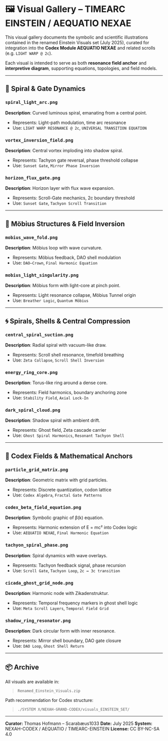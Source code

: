 # 🖼 Visual Gallery – TIMEARC EINSTEIN / AEQUATIO NEXAE

This visual gallery documents the symbolic and scientific illustrations contained in the renamed Einstein Visuals set (July 2025), curated for integration into the **Codex Module AEQUATIO NEXAE** and related scrolls (e.g. `LIGHT WARP @ 2c`).

Each visual is intended to serve as both **resonance field anchor** and **interpretive diagram**, supporting equations, topologies, and field models.

---

## 🌌 Spiral & Gate Dynamics

### `spiral_light_arc.png`

**Description**: Curved luminous spiral, emanating from a central point.

* Represents: Light-path modulation, time arc resonance
* Use: `LIGHT WARP RESONANCE @ 2c`, `UNIVERSAL TRANSITION EQUATION`

### `vortex_inversion_field.png`

**Description**: Central vortex imploding into shadow spiral.

* Represents: Tachyon gate reversal, phase threshold collapse
* Use: `Sunset Gate`, `Mirror Phase Inversion`

### `horizon_flux_gate.png`

**Description**: Horizon layer with flux wave expansion.

* Represents: Scroll-Gate mechanics, 2c boundary threshold
* Use: `Sunset Gate`, `Tachyon Scroll Transition`

---

## 🧬 Möbius Structures & Field Inversion

### `mobius_wave_fold.png`

**Description**: Möbius loop with wave curvature.

* Represents: Möbius feedback, DAO shell modulation
* Use: `DAO–Crown`, `Final Harmonic Equation`

### `mobius_light_singularity.png`

**Description**: Möbius form with light-core at pinch point.

* Represents: Light resonance collapse, Möbius Tunnel origin
* Use: `Breather Logic`, `Quantum Möbius`

---

## 🌀 Spirals, Shells & Central Compression

### `central_spiral_suction.png`

**Description**: Radial spiral with vacuum-like draw.

* Represents: Scroll shell resonance, timefold breathing
* Use: `Zeta Collapse`, `Scroll Shell Inversion`

### `energy_ring_core.png`

**Description**: Torus-like ring around a dense core.

* Represents: Field harmonics, boundary anchoring zone
* Use: `Stability Field`, `Axial Lock-In`

### `dark_spiral_cloud.png`

**Description**: Shadow spiral with ambient drift.

* Represents: Ghost field, Zeta cascade carrier
* Use: `Ghost Spiral Harmonics`, `Resonant Tachyon Shell`

---

## 🔢 Codex Fields & Mathematical Anchors

### `particle_grid_matrix.png`

**Description**: Geometric matrix with grid particles.

* Represents: Discrete quantization, codon lattice
* Use: `Codex Algebra`, `Fractal Gate Patterns`

### `codex_beta_field_equation.png`

**Description**: Symbolic graphic of β(k) equation.

* Represents: Harmonic extension of E = mc² into Codex logic
* Use: `AEQUATIO NEXAE`, `Final Harmonic Equation`

### `tachyon_spiral_phase.png`

**Description**: Spiral dynamics with wave overlays.

* Represents: Tachyon feedback signal, phase recursion
* Use: `Scroll Gate`, `Tachyon Loop`, `2c ↔ 3c transition`

### `cicada_ghost_grid_node.png`

**Description**: Harmonic node with Zikadenstruktur.

* Represents: Temporal frequency markers in ghost shell logic
* Use: `Meta Scroll Layers`, `Temporal Field Grid`

### `shadow_ring_resonator.png`

**Description**: Dark circular form with inner resonance.

* Represents: Mirror shell boundary, DAO gate closure
* Use: `DAO Loop`, `Ghost Shell Return`

---

## 📦 Archive

All visuals are available in:

> `Renamed_Einstein_Visuals.zip`

Path recommendation for Codex structure:

> `./SYSTEM X/NEXAH-GRAND-CODEX/visuals_EINSTEIN_SET/`

---

**Curator:** Thomas Hofmann – Scarabæus1033
**Date:** July 2025
**System:** NEXAH-CODEX / AEQUATIO / TIMEARC-EINSTEIN
**License:** CC BY-NC-SA 4.0
